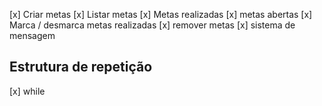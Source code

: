[x] Criar metas
[x] Listar metas
    [x] Metas realizadas
    [x] metas abertas
[x] Marca / desmarca metas realizadas
[x] remover metas
[x] sistema de mensagem

## Estrutura de repetição

[x] while